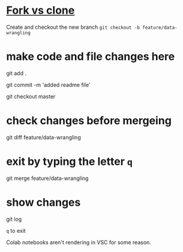 
# [Fork vs clone](https://github.community/t/the-difference-between-forking-and-cloning-a-repository/10189)

Create and checkout the new branch
`git checkout -b feature/data-wrangling`

# make code and file changes here

git add .

git commit -m 'added readme file'

git checkout master


# check changes before mergeing

git diff feature/data-wrangling

# exit by typing the letter `q`

git merge feature/data-wrangling

# show changes

git log

`q` to exit

  

Colab notebooks aren't rendering in VSC for some reason.
<!--stackedit_data:
eyJoaXN0b3J5IjpbLTIwOTY4OTc5NDgsLTEyMDE5ODE1OTFdfQ
==
-->